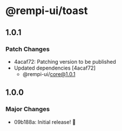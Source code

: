 # @rempi-ui/toast

## 1.0.1

### Patch Changes

- 4acaf72: Patching version to be published
- Updated dependencies [4acaf72]
  - @rempi-ui/core@1.0.1

## 1.0.0

### Major Changes

- 09b188a: Initial release! 🎉
